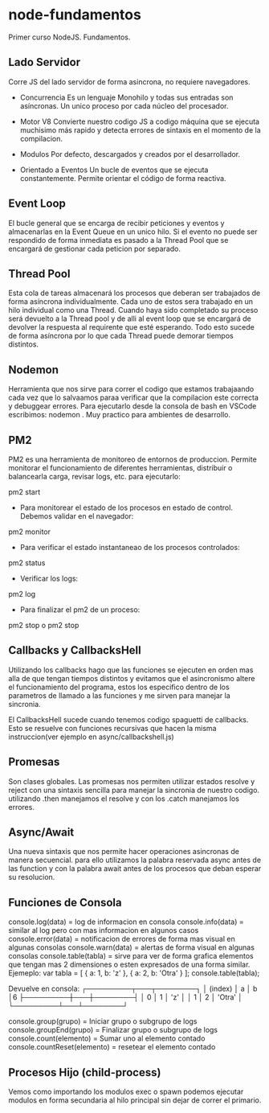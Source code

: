 # node-fundamentos
Primer curso NodeJS. Fundamentos.

## Lado Servidor
Corre JS del lado servidor de forma asincrona, no requiere navegadores.

- Concurrencia
Es un lenguaje Monohilo y todas sus entradas son asíncronas. 
Un unico proceso por cada núcleo del procesador.

- Motor V8
Convierte nuestro codigo JS a codigo máquina que se ejecuta muchisimo más rapido y detecta errores de sintaxis en el momento de la compilacion.

- Modulos
Por defecto, descargados y creados por el desarrollador.

- Orientado a Eventos
Un bucle de eventos que se ejecuta constantemente.
Permite orientar el código de forma reactiva.


## Event Loop
El bucle general que se encarga de recibir peticiones y eventos y almacenarlas en la Event Queue en un unico hilo. Si el evento no puede ser respondido de forma inmediata es pasado a la Thread Pool que se encargará de gestionar cada peticion por separado.

## Thread Pool
Esta cola de tareas almacenará los procesos que deberan ser trabajados de forma asíncrona individualmente. Cada uno de estos sera trabajado en un hilo individual como una Thread. Cuando haya sido completado su proceso será devuelto a la Thread pool y de alli al event loop que se encargará de devolver la respuesta al requirente que esté esperando. Todo esto sucede de forma asíncrona por lo que cada Thread puede demorar tiempos distintos.

## Nodemon 
Herramienta que nos sirve para correr el codigo que estamos trabajaando cada vez que lo salvaamos paraa verificar que la compilacion este correcta y debuggear errores. Para ejecutarlo desde la consola de bash en VSCode escribimos: nodemon <path to file>. Muy practico para ambientes de desarrollo.

## PM2
PM2 es una herramienta de monitoreo de entornos de produccion. Permite monitorar el funcionamiento de diferentes herramientas, distribuir o balancearla carga, revisar logs, etc. para ejecutarlo:

pm2 start <path to file>

- Para monitorear el estado de los procesos en estado de control. Debemos validar en el navegador:

pm2 monitor

- Para verificar el estado instantaneao de los procesos controlados:

pm2 status

- Verificar los logs:

pm2 log

- Para finalizar el pm2 de un proceso:

pm2 stop <path to file>
o
pm2 stop <process id>

## Callbacks y CallbacksHell
Utilizando los callbacks hago que las funciones se ejecuten en orden
mas alla de que tengan tiempos distintos y evitamos que el asincronismo 
altere el funcionamiento del programa, estos los especifico dentro de los parametros de llamado a las funciones y me sirven para manejar la sincronia.

El CallbacksHell sucede cuando tenemos codigo spaguetti de callbacks. Esto se resuelve con funciones recursivas que hacen la misma instruccion(ver ejemplo en async/callbackshell.js)

## Promesas
Son clases globales. Las promesas nos permiten utilizar estados resolve y reject con una sintaxis sencilla para manejar la sincronia de nuestro codigo. utilizando .then manejamos el resolve y con los .catch manejamos los errores.

## Async/Await
Una nueva sintaxis que nos permite hacer operaciones asincronas de manera secuencial. para ello utilizamos la palabra reservada async antes de las function y con la palabra await antes de los procesos que deban esperar su resolucion.

## Funciones de Consola
console.log(data) = log de informacion en consola
console.info(data) = similar al log pero con mas informacion en algunos casos
console.error(data) = notificacion de errores de forma mas visual en algunas consolas
console.warn(data) = alertas de forma visual en algunas consolas
console.table(tabla) = sirve para ver de forma grafica elementos que tengan mas 2 dimensiones o esten expresados de una forma similar. Ejemeplo: 
var tabla = [
  {
    a: 1,
    b: 'z'
  },
  {
    a: 2,
    b: 'Otra'
  }
];
console.table(tabla);

Devuelve en consola:
┌─────────┬───┬────────┐
│ (index) │ a │   b    │6
├─────────┼───┼────────┤
│    0    │ 1 │  'z'   │
│    1    │ 2 │ 'Otra' │
└─────────┴───┴────────┘

console.group(grupo) = Iniciar grupo o subgrupo de logs
console.groupEnd(grupo) = Finalizar grupo o subgrupo de logs
console.count(elemento) = Sumar uno al elemento contado
console.countReset(elemento) = resetear el elemento contado

## Procesos Hijo (child-process)
Vemos como importando los modulos exec o spawn podemos ejecutar modulos en forma secundaria al hilo principal sin dejar de correr el primario.